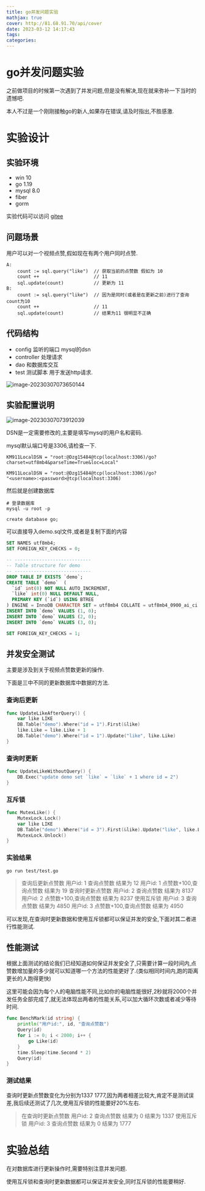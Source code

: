 ```yaml
---
title: go并发问题实验
mathjax: true
cover: http://81.68.91.70/api/cover
date: 2023-03-12 14:17:43
tags:
categories:
---
```


# go并发问题实验

之前做项目的时候第一次遇到了并发问题,但是没有解决,现在就来弥补一下当时的遗憾吧.

本人不过是一个刚刚接触go的新人,如果存在错误,请及时指出,不胜感激.

# 实验设计

## 实验环境

*   win 10
*   go 1.19 
*   mysql 8.0
*   fiber 
*   gorm

实验代码可以访问 [gitee](https://gitee.com/dong-zuoge/concurrency-experiment)

## 问题场景

用户可以对一个视频点赞,假如现在有两个用户同时点赞.

``` 
A:
	count := sql.query("like")  // 获取当前的点赞数 假如为 10 
	count ++ 					// 11
	sql.update(count)			// 更新为 11
B:
	count := sql.query("like")  // 因为是同时(或者是在更新之前)进行了查询 count为10 
	count ++ 					// 11
	sql.update(count)			// 结果为11 很明显不正确 
```

## 代码结构

*   config 监听的端口 mysql的dsn 
*   controller 处理请求
*   dao 和数据库交互
*   test 测试脚本 用于发送http请求.

![image-20230307073650144](http://81.68.91.70/tinypicgo/image/1678145810.webp)

## 实验配置说明

![image-20230307073912039](http://81.68.91.70/tinypicgo/image/1678145952.webp)

DSN是一定需要修改的,主要是填写mysql的用户名和密码.

mysql默认端口号是3306,请检查一下.

```
KM911LocalDSN = "root:@Dzg15484@tcp(localhost:3306)/go?charset=utf8mb4&parseTime=True&loc=Local"

KM911LocalDSN = "root:@Dzg15484@tcp(localhost:3306)/go?
"<username>:<password>@tcp(localhost:3306)
```

然后就是创建数据库

```
# 登录数据库
mysql -u root -p 

create database go;

```

可以直接导入demo.sql文件,或者是复制下面的内容

```sql
SET NAMES utf8mb4;
SET FOREIGN_KEY_CHECKS = 0;

-- ----------------------------
-- Table structure for demo
-- ----------------------------
DROP TABLE IF EXISTS `demo`;
CREATE TABLE `demo`  (
  `id` int(0) NOT NULL AUTO_INCREMENT,
  `like` int(0) NULL DEFAULT NULL,
  PRIMARY KEY (`id`) USING BTREE
) ENGINE = InnoDB CHARACTER SET = utf8mb4 COLLATE = utf8mb4_0900_ai_ci ROW_FORMAT = Dynamic;
INSERT INTO `demo` VALUES (1, 0);
INSERT INTO `demo` VALUES (2, 0);
INSERT INTO `demo` VALUES (3, 0);

SET FOREIGN_KEY_CHECKS = 1;
```



## 并发安全测试

主要是涉及到关于视频点赞数更新的操作.

下面是三中不同的更新数据库中数据的方法.

### 查询后更新

```go
func UpdateLikeAfterQuery() {
	var like LIKE
	DB.Table("demo").Where("id = 1").First(&like)
	like.Like = like.Like + 1
	DB.Table("demo").Where("id = 1").Update("like", like.Like)
}
```

### 查询时更新

```go
func UpdateLikeWithoutQuery() {
	DB.Exec("update demo set `like` = `like` + 1 where id = 2")
}
```

### 互斥锁

```go
func MutexLike() {
	MutexLock.Lock()
	var like LIKE
	DB.Table("demo").Where("id = 3").First(&like).Update("like", like.Like+1)
	MutexLock.Unlock()
}
```

### 实验结果

```shell
go run test/test.go  
```

>查询后更新点赞数
>用户id: 1 查询点赞数
>        结果为 12
>用户id: 1 点赞数+100,查询点赞数
>        结果为 19
>查询时更新点赞数
>用户id: 2 查询点赞数
>        结果为 8137
>用户id: 2 点赞数+100,查询点赞数
>        结果为 8237
>使用互斥锁
>用户id: 3 查询点赞数
>        结果为 4850
>用户id: 3 点赞数+100,查询点赞数
>        结果为 4950

可以发现,在查询时更新数据和使用互斥锁都可以保证并发的安全,下面对其二者进行性能测试.

## 性能测试

根据上面测试的结论我们已经知道如何保证并发安全了,只需要计算一段时间内,点赞数增加量的多少就可以知道哪一个方法的性能更好了.(类似相同时间内,跑的距离更长的人跑得更快)

这里可能会因为每个人的电脑性能不同,比如你的电脑性能很好,2秒就将2000个并发任务全部完成了,就无法体现出两者的性能关系,可以加大循环次数或者减少等待时间.

```go
func BenchMark(id string) {
	println("用户id:", id, "查询点赞数")
	Query(id)
	for i := 0; i < 2000; i++ {
		go Like(id)
	}
	time.Sleep(time.Second * 2)
	Query(id)
}
```

### 测试结果

查询时更新点赞数变化为分别为1337 1777,因为两者相差比较大,肯定不是测试误差,我后续还测试了几次,使用互斥锁的性能要好20%左右. 

>
>
>在查询时更新点赞数
>用户id: 2 查询点赞数
>        结果为 0
>        结果为 1337
>使用互斥锁
>用户id: 3 查询点赞数
>        结果为 0
>        结果为 1777



# 实验总结

在对数据库进行更新操作时,需要特别注意并发问题.

使用互斥锁和查询时更新数据都可以保证并发安全,同时互斥锁的性能要稍好.





